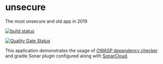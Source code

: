 # unsecure
The most unsecure and old app in 2019

[![build status](https://travis-ci.org/sriharisahu/unsecure.svg?branch=master "Current Build status" )](https://travis-ci.org/sriharisahu/unsecure)

[![Quality Gate Status](https://sonarcloud.io/api/project_badges/measure?project=sriharisahu_unsecure&metric=alert_status)](https://sonarcloud.io/dashboard?id=sriharisahu_unsecure)

This application demonstrates the usage of [OWASP dependency checker](https://www.owasp.org/index.php/OWASP_Dependency_Check) and gradle Sonar plugin configured along with [SonarCloud](https://sonarcloud.io/dashboard?id=sriharisahu_unsecure).
